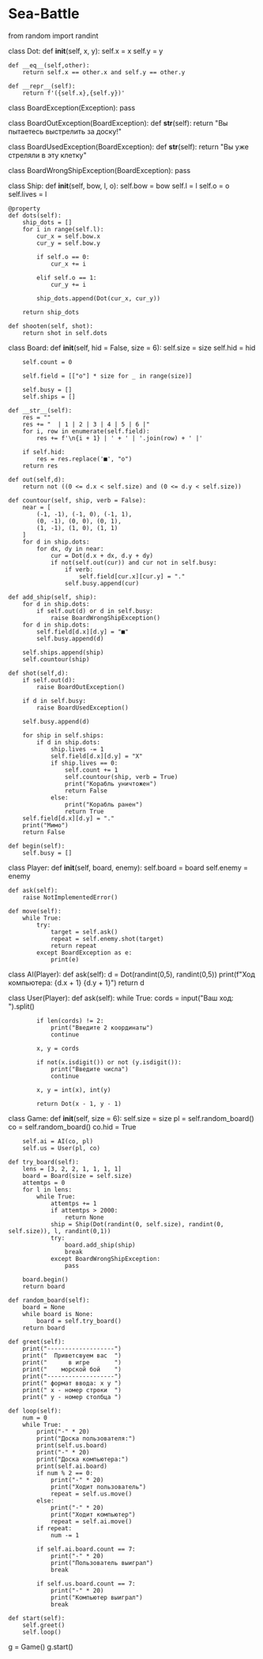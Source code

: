 # Sea-Battle

from random import randint

class Dot:
	def __init__(self, x, y):
		self.x = x
		self.y = y

	def __eq__(self,other):
		return self.x == other.x and self.y == other.y

	def __repr__(self):
		return f'({self.x},{self.y})'

class BoardException(Exception):
    pass

class BoardOutException(BoardException):
    def __str__(self):
        return "Вы пытаетесь выстрелить за доску!"

class BoardUsedException(BoardException):
    def __str__(self):
        return "Вы уже стреляли в эту клетку"

class BoardWrongShipException(BoardException):
    pass

class Ship:
	def __init__(self, bow, l, o):
		self.bow = bow
		self.l = l
		self.o = o
		self.lives = l

	@property
	def dots(self):
		ship_dots = []
		for i in range(self.l):
			cur_x = self.bow.x
			cur_y = self.bow.y

			if self.o == 0:
				cur_x += i

			elif self.o == 1:
				cur_y += i

			ship_dots.append(Dot(cur_x, cur_y))

		return ship_dots

	def shooten(self, shot):
		return shot in self.dots

class Board:
	def __init__(self, hid = False, size = 6):
		self.size = size
		self.hid = hid

		self.count = 0

		self.field = [["o"] * size for _ in range(size)]

		self.busy = []
		self.ships = []

	def __str__(self):
		res = ""
		res += "  | 1 | 2 | 3 | 4 | 5 | 6 |"
		for i, row in enumerate(self.field):
			res += f'\n{i + 1} | ' + ' | '.join(row) + ' |'

		if self.hid:
			res = res.replace('■', "o")
		return res

	def out(self,d):
		return not ((0 <= d.x < self.size) and (0 <= d.y < self.size))

	def countour(self, ship, verb = False):
		near = [
			(-1, -1), (-1, 0), (-1, 1),
			(0, -1), (0, 0), (0, 1),
			(1, -1), (1, 0), (1, 1)
		]
		for d in ship.dots:
			for dx, dy in near:
				cur = Dot(d.x + dx, d.y + dy)
				if not(self.out(cur)) and cur not in self.busy:
					if verb:
						self.field[cur.x][cur.y] = "."
					self.busy.append(cur)

	def add_ship(self, ship):
		for d in ship.dots:
			if self.out(d) or d in self.busy:
				raise BoardWrongShipException()
		for d in ship.dots:
			self.field[d.x][d.y] = "■"
			self.busy.append(d)

		self.ships.append(ship)
		self.countour(ship)

	def shot(self,d):
		if self.out(d):
			raise BoardOutException()

		if d in self.busy:
			raise BoardUsedException()

		self.busy.append(d)

		for ship in self.ships:
			if d in ship.dots:
				ship.lives -= 1
				self.field[d.x][d.y] = "X"
				if ship.lives == 0:
					self.count += 1
					self.countour(ship, verb = True)
					print("Корабль уничтожен")
					return False
				else:
					print("Корабль ранен")
					return True
		self.field[d.x][d.y] = "."
		print("Мимо")
		return False

	def begin(self):
		self.busy = []

class Player:
	def __init__(self, board, enemy):
		self.board = board
		self.enemy = enemy

	def ask(self):
		raise NotImplementedError()

	def move(self):
		while True:
			try:
				target = self.ask()
				repeat = self.enemy.shot(target)
				return repeat
			except BoardException as e:
				print(e)

class AI(Player):
	def ask(self):
		d = Dot(randint(0,5), randint(0,5))
		print(f"Ход компьютера: {d.x + 1} {d.y + 1}")
		return d

class User(Player):
	def ask(self):
		while True:
			cords = input("Ваш ход: ").split()

			if len(cords) != 2:
				print("Введите 2 координаты")
				continue

			x, y = cords

			if not(x.isdigit()) or not (y.isdigit()):
				print("Введите числа")
				continue

			x, y = int(x), int(y)

			return Dot(x - 1, y - 1)

class Game:
	def __init__(self, size = 6):
		self.size = size
		pl = self.random_board()
		co = self.random_board()
		co.hid = True

		self.ai = AI(co, pl)
		self.us = User(pl, co)

	def try_board(self):
		lens = [3, 2, 2, 1, 1, 1, 1]
		board = Board(size = self.size)
		attemtps = 0
		for l in lens:
			while True:
				attemtps += 1
				if attemtps > 2000:
					return None
				ship = Ship(Dot(randint(0, self.size), randint(0, self.size)), l, randint(0,1))
				try:
					board.add_ship(ship)
					break
				except BoardWrongShipException:
					pass

		board.begin()
		return board

	def random_board(self):
		board = None
		while board is None:
			board = self.try_board()
		return board

	def greet(self):
		print("-------------------")
		print("  Приветсвуем вас  ")
		print("      в игре       ")
		print("    морской бой    ")
		print("-------------------")
		print(" формат ввода: x y ")
		print(" x - номер строки  ")
		print(" y - номер столбца ")

	def loop(self):
		num = 0
		while True:
			print("-" * 20)
			print("Доска пользователя:")
			print(self.us.board)
			print("-" * 20)
			print("Доска компьютера:")
			print(self.ai.board)
			if num % 2 == 0:
				print("-" * 20)
				print("Ходит пользователь")
				repeat = self.us.move()
			else:
				print("-" * 20)
				print("Ходит компьютер")
				repeat = self.ai.move()
			if repeat:
				num -= 1

			if self.ai.board.count == 7:
				print("-" * 20)
				print("Пользователь выиграл")
				break

			if self.us.board.count == 7:
				print("-" * 20)
				print("Компьютер выиграл")
				break

	def start(self):
		self.greet()
		self.loop()

g = Game()
g.start()
